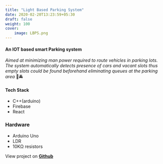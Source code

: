 ```yaml
---
title: "Light Based Parking System"
date: 2020-02-20T13:23:59+05:30
draft: false
weight: 100
cover:
    image: LBPS.png
---
```



#### An IOT based smart Parking system 
*Aimed at minimizing man power required to route vehicles in parking lots. The system automatically detects presence of cars and vacant slots thus empty slots could be found beforehand eliminating queues at the parking area*
🚗🚔
#### Tech Stack
- C++(arduino)
- Firebase
- React 
### Hardware
- Arduino Uno
- LDR 
- 10KΩ resistors

View project on **[Github](https://github.com/overrkill/lbps3)**